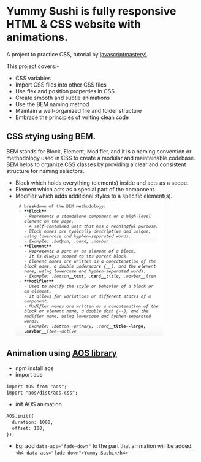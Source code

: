 # Yummy Sushi is fully responsive HTML & CSS website with animations.

A project to practice CSS, tutorial by [javascriptmastery)](https://www.youtube.com/watch?v=QRrPE9aj3wI).

This project covers:-

- CSS variables
- Import CSS files into other CSS files
- Use flex and position properties in CSS
- Create smooth and subtle animations
- Use the BEM naming method
- Maintain a well-organized file and folder structure
- Embrace the principles of writing clean code

## CSS stying using BEM.

BEM stands for Block, Element, Modifier, and it is a naming convention or methodology used in CSS to create a modular and maintainable codebase.
BEM helps to organize CSS classes by providing a clear and consistent structure for naming selectors.

- Block which holds everything (elements) inside and acts as a scope.
- Element which acts as a special part of the component.
- Modifier which adds additional styles to a specific element(s).
  ![Breakdown of BEM](image.png)

## Animation using [AOS library](https://www.npmjs.com/package/aos)

- npm install aos
- import aos

```
import AOS from "aos";
import "aos/dist/aos.css";
```

- init AOS animation

```
AOS.init({
  duration: 1000,
  offset: 100,
});
```

- Eg: add `data-aos="fade-down"` to the part that animation will be added.
  `<h4 data-aos="fade-down">Yummy Sushi</h4>`
